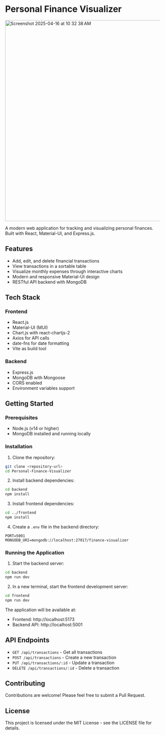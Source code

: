 # Personal Finance Visualizer


<img width="649" alt="Screenshot 2025-04-16 at 10 32 38 AM" src="https://github.com/user-attachments/assets/822f5101-eeb1-4f59-9b93-271fe79e0d58" />

A modern web application for tracking and visualizing personal finances. Built with React, Material-UI, and Express.js.

## Features

- Add, edit, and delete financial transactions
- View transactions in a sortable table
- Visualize monthly expenses through interactive charts
- Modern and responsive Material-UI design
- RESTful API backend with MongoDB

## Tech Stack

### Frontend
- React.js
- Material-UI (MUI)
- Chart.js with react-chartjs-2
- Axios for API calls
- date-fns for date formatting
- Vite as build tool

### Backend
- Express.js
- MongoDB with Mongoose
- CORS enabled
- Environment variables support

## Getting Started

### Prerequisites
- Node.js (v14 or higher)
- MongoDB installed and running locally

### Installation

1. Clone the repository:
```bash
git clone <repository-url>
cd Personal-Finance-Visualizer
```

2. Install backend dependencies:
```bash
cd backend
npm install
```

3. Install frontend dependencies:
```bash
cd ../frontend
npm install
```

4. Create a `.env` file in the backend directory:
```env
PORT=5001
MONGODB_URI=mongodb://localhost:27017/finance-visualizer
```

### Running the Application

1. Start the backend server:
```bash
cd backend
npm run dev
```

2. In a new terminal, start the frontend development server:
```bash
cd frontend
npm run dev
```

The application will be available at:
- Frontend: http://localhost:5173
- Backend API: http://localhost:5001

## API Endpoints

- `GET /api/transactions` - Get all transactions
- `POST /api/transactions` - Create a new transaction
- `PUT /api/transactions/:id` - Update a transaction
- `DELETE /api/transactions/:id` - Delete a transaction

## Contributing

Contributions are welcome! Please feel free to submit a Pull Request.

## License

This project is licensed under the MIT License - see the LICENSE file for details.
